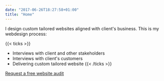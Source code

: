 ```yaml
---
date: "2017-06-26T18:27:58+01:00"
title: "Home"
---
```


I design custom tailored websites aligned with client's business. This is my webdesign process:

{{< ticks >}}
* Interviews with client and other stakeholders
* Interviews with client's customers
* Delivering custom tailored website
{{< /ticks >}}

<a href="/free-web-audit/" class="CTA"> Request a free website audit </a>
